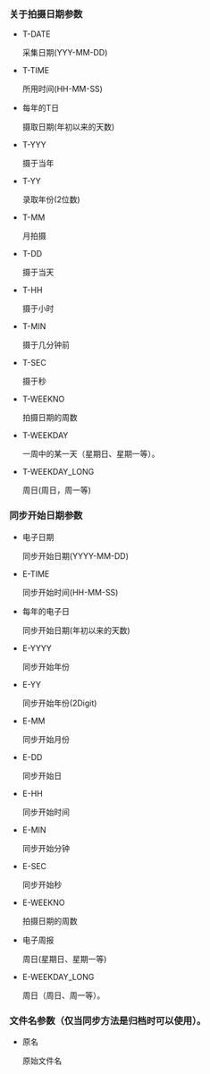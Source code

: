 ### 关于拍摄日期参数

- T-DATE     

  采集日期(YYY-MM-DD)

- T-TIME

  所用时间(HH-MM-SS)

- 每年的T日

  摄取日期(年初以来的天数)

- T-YYY

  摄于当年

- T-YY

  录取年份(2位数)

- T-MM

  月拍摄

- T-DD

  摄于当天

- T-HH

  摄于小时

- T-MIN

  摄于几分钟前

- T-SEC

  摄于秒

- T-WEEKNO

  拍摄日期的周数

- T-WEEKDAY

  一周中的某一天（星期日、星期一等）。

- T-WEEKDAY_LONG

  周日(周日，周一等)

 

### 同步开始日期参数

- 电子日期

  同步开始日期(YYYY-MM-DD)

- E-TIME

  同步开始时间(HH-MM-SS)

- 每年的电子日

  同步开始日期(年初以来的天数)

- E-YYYY

  同步开始年份

- E-YY

  同步开始年份(2Digit)

- E-MM

  同步开始月份

- E-DD

  同步开始日

- E-HH

  同步开始时间

- E-MIN

  同步开始分钟

- E-SEC

  同步开始秒

- E-WEEKNO

  拍摄日期的周数

- 电子周报

  周日(星期日、星期一等)

- E-WEEKDAY_LONG

  周日（周日、周一等）。

### 文件名参数（仅当同步方法是归档时可以使用）。

- 原名

  原始文件名